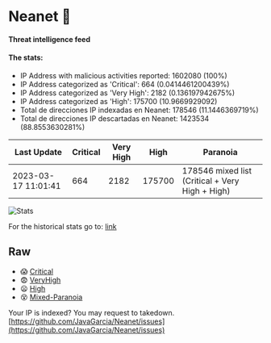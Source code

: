 # Neanet :hocho:
#### Threat intelligence feed
#### The stats:

- IP Address with malicious activities reported: 1602080 (100%)
- IP Address categorized as 'Critical':  664 (0.0414461200439%)
- IP Address categorized as 'Very High':  2182 (0.136197942675%)
- IP Address categorized as 'High':  175700 (10.9669929092)
- Total de direcciones IP indexadas en Neanet:  178546 (11.1446369719%)
- Total de direcciones IP descartadas en Neanet:  1423534 (88.8553630281%)

| Last Update | Critical | Very High | High | Paranoia |
| --- | --- | --- | --- | --- |
| 2023-03-17 11:01:41 | 664 | 2182 | 175700 | 178546 mixed list (Critical + Very High + High)|

![Stats](https://docs.google.com/spreadsheets/d/e/2PACX-1vSnaNMIXVabIpDJjufMlzH7poXnshF3mgd8Is1g9ytUEzVsP5my4Trn8f-xkoLLQ38xpL3HtmUexLo6/pubchart?oid=501124687&format=image)

For the historical stats go to: [link](/stats.csv)
## Raw
- :scream: [Critical](https://raw.githubusercontent.com/JavaGarcia/Neanet/master/blacklists/neanet_critical.txt)
- :fearful: [VeryHigh](https://raw.githubusercontent.com/JavaGarcia/Neanet/master/blacklists/neanet_veryHigh.txtt)
- :frowning: [High](https://raw.githubusercontent.com/JavaGarcia/Neanet/master/blacklists/neanet_high.txt)
- :dizzy_face: [Mixed-Paranoia](https://raw.githubusercontent.com/JavaGarcia/Neanet/master/blacklists/neanet_all.txt)


Your IP is indexed? You may request to takedown. [https://github.com/JavaGarcia/Neanet/issues](https://github.com/JavaGarcia/Neanet/issues)



































































































































































































































































































































































































































































































































































































































































































































































































































































































































































































































































































































































































































































































































































































































































































































































































































































































































































































































































































































































































































































































































































































































































































































































































































































































































































































































































































































































































































































































































































































































































































































































































































































































































































































































































































































































































































































































































































































































































































































































































































































































































































































































































































































































































































































































































































































































































































































































































































































































































































































































































































































































































































































































































































































































































































































































































































































































































































































































































































































































































































































































































































































































































































































































































































































































































































































































































































































































































































































































































































































































































































































































































































































































































































































































































































































































































































































































































































































































































































































































































































































































































































































































































































































































































































































































































































































































































































































































































































































































































































































































































































































































































































































































































































































































































































































































































































































































































































































































































































































































































































































































































